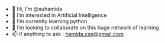 - 👋 Hi, I’m @suhamida
- 👀 I’m interested in Artificial Intelligence
- 🌱 I’m currently learning python
- 💞️ I’m looking to collaborate on this huge network of learning
- 📫 if anything to ask : hamida.cse@gmail.com

<!---
suhamida/suhamida is a ✨ special ✨ repository because its `README.md` (this file) appears on your GitHub profile.
You can click the Preview link to take a look at your changes.
--->
